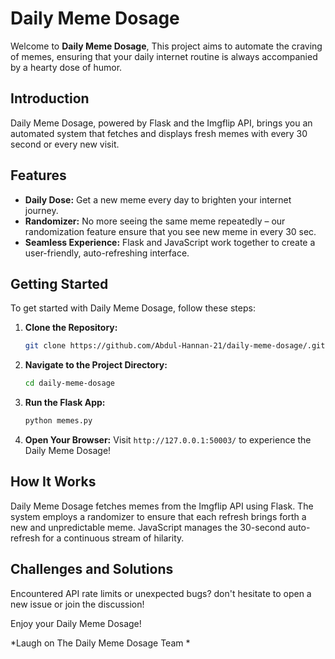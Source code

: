 # Daily Meme Dosage

Welcome to **Daily Meme Dosage**,  This project aims to automate the craving of  memes, ensuring that your daily internet routine is always accompanied by a hearty dose of humor.

## Introduction

 Daily Meme Dosage, powered by Flask and the Imgflip API, brings you an automated system that fetches and displays fresh memes with every 30 second or every new visit.

## Features

- **Daily Dose:** Get a new meme every day to brighten your internet journey.
- **Randomizer:** No more seeing the same meme repeatedly – our randomization feature ensure that you see new meme in every 30 sec.
- **Seamless Experience:** Flask and JavaScript work together to create a user-friendly, auto-refreshing interface.

## Getting Started

To get started with Daily Meme Dosage, follow these steps:

1. **Clone the Repository:**
    ```bash
    git clone https://github.com/Abdul-Hannan-21/daily-meme-dosage/.git
    ```

2. **Navigate to the Project Directory:**
    ```bash
    cd daily-meme-dosage
    ```

3. **Run the Flask App:**
    ```bash
    python memes.py
    ```

4. **Open Your Browser:**
    Visit `http://127.0.0.1:50003/` to experience the Daily Meme Dosage!

## How It Works

Daily Meme Dosage fetches memes from the Imgflip API using Flask. The system employs a randomizer to ensure that each refresh brings forth a new and unpredictable meme. JavaScript manages the 30-second auto-refresh for a continuous stream of hilarity.

## Challenges and Solutions


Encountered API rate limits or unexpected bugs?  don't hesitate to open a new issue or join the discussion!


Enjoy your Daily Meme Dosage!

*Laugh on
The Daily Meme Dosage Team
*
